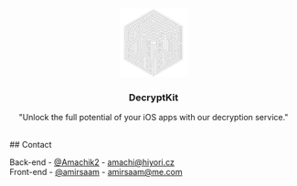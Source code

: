 <a name="readme-top"></a>
<br />
<div align="center">
  <a href="https://decryptkit.xyz/">
    <img src="AppLogos/DecryptKit-Dark.png" alt="Logo" width="120">
  </a>
  <h3 align="center">DecryptKit</h3>
  <p align="center">
    "Unlock the full potential of your iOS apps with our decryption service."
  </p>
</div>
<br>
## Contact

Back-end - [@Amachik2](https://twitter.com/Amachik2) - amachi@hiyori.cz
<br>
Front-end - [@amirsaam](https://twitter.com/amirsaam) - amirsaam@me.com
